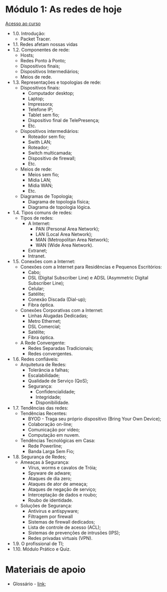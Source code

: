 # Módulo 1: As redes de hoje

[Acesso ao curso](https://www.netacad.com/launch?id=bc29ad5d-4f8e-4751-a8d2-5996464095b7)

- 1.0. Introdução:
    - Packet Tracer.
- 1.1. Redes afetam nossas vidas
- 1.2. Componentes de rede:
    - Hosts;
    - Redes Ponto à Ponto;
    - Dispositivos finais;
    - Dispositivos Intermediários;
    - Meios de rede.
- 1.3. Representações e topologias de rede:
    - Dispositivos finais:
        - Computador desktop;
        - Laptop;
        - Impressora;
        - Telefone IP;
        - Tablet sem fio;
        - Dispositivo final de TelePresença;
        - Etc.
    - Dispositivos intermediários:
        - Roteador sem fio;
        - Swith LAN;
        - Roteador;
        - Switch multicamada;
        - Dispositivo de firewall;
        - Etc.
    - Meios de rede:
        - Meios sem fio;
        - Mídia LAN;
        - Mídia WAN;
        - Etc.
    - Diagramas de Topologia;
        - Diagrama de topologia física;
        - Diagrama de topologia lógica.
- 1.4. Tipos comuns de redes:
    - Tipos de redes:
        - A Internet:
            - PAN (Personal Area Network);
            - LAN (Local Area Network);
            - MAN (Metropolitan Area Network);
            - WAN (Wide Area Network).
        - Extranet;
        - Intranet.
- 1.5. Conexões com a Internet:
    - Conexões com a Internet para Residências e Pequenos Escritórios:
        - Cabo;
        - DSL (Digital Subscriber Line) e ADSL (Asymmetric Digital Subscriber Line);
        - Celular;
        - Satélite;
        - Conexão Discada (Dial-up);
        - Fibra óptica.
    - Conexões Corporativas com a Internet:
        - Linhas Alugadas Dedicadas;
        - Metro Ethernet;
        - DSL Comercial;
        - Satélite;
        - Fibra óptica.
    - A Rede Convergente:
        - Redes Separadas Tradicionais;
        - Redes convergentes.
- 1.6. Redes confiáveis:
    - Arquitetura de Redes:
        - Tolerância a falhas;
        - Escalabilidade;
        - Qualidade de Serviço (QoS);
        - Segurança:
            - Confidencialidade;
            - Integridade;
            - Disponibilidade.
- 1.7. Tendências das redes:
    - Tendências Recentes:
        - BYOD - Traga seu próprio dispositivo (Bring Your Own Device);
        - Colaboração on-line;
        - Comunicação por vídeo;
        - Computação em nuvem.
    - Tendências Tecnológicas em Casa:
        - Rede Powerline;
        - Banda Larga Sem Fio;
- 1.8. Segurança de Redes;
    - Ameaças à Segurança:
        - Vírus, worms e cavalos de Tróia;
        - Spyware de adware;
        - Ataques de dia zero;
        - Ataques de ator de ameaça;
        - Ataques de negação de serviço;
        - Interceptação de dados e roubo;
        - Roubo de identidade.
    - Soluções de Segurança:
        - Antivirus e antispyware;
        - Filtragem por firewall
        - Sistemas de firewall dedicados;
        - Lista de controle de acesso (ACL);
        - Sistemas de prevenções de intrusões (IPS);
        - Redes privadas virtuais (VPN).
- 1.9. O profissional de TI;
- 1.10. Módulo Prático e Quiz.

# Materiais de apoio

- Glossário - [link](./Glossário.md);
